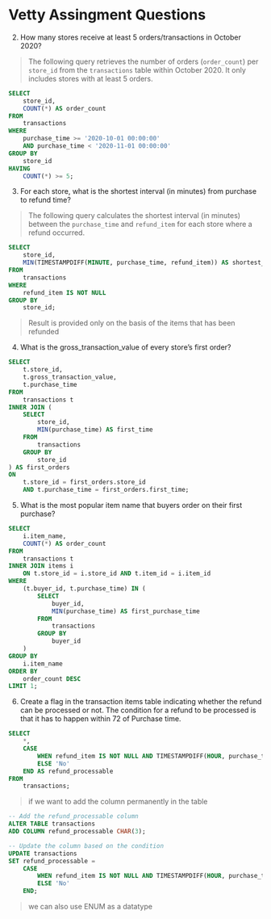 # Vetty Assingment Questions

2. How many stores receive at least 5 orders/transactions in October 2020?
 

> The following query retrieves the number of orders (`order_count`) per `store_id` from the `transactions` table within October 2020. It only includes stores with at least 5 orders.

```sql
SELECT
    store_id,
    COUNT(*) AS order_count
FROM
    transactions
WHERE
    purchase_time >= '2020-10-01 00:00:00'
    AND purchase_time < '2020-11-01 00:00:00'
GROUP BY
    store_id
HAVING
    COUNT(*) >= 5;
```

3. For each store, what is the shortest interval (in minutes) from purchase to refund time?

> The following query calculates the shortest interval (in minutes) between the `purchase_time` and `refund_item` for each store where a refund occurred.

```sql
SELECT
    store_id,
    MIN(TIMESTAMPDIFF(MINUTE, purchase_time, refund_item)) AS shortest_interval_in_min
FROM
    transactions
WHERE
    refund_item IS NOT NULL
GROUP BY
    store_id;
```
> Result is provided only on the basis of the items that has been refunded

4. What is the gross_transaction_value of every store’s first order?

```sql
SELECT
    t.store_id,
    t.gross_transaction_value,
    t.purchase_time
FROM
    transactions t
INNER JOIN (
    SELECT
        store_id,
        MIN(purchase_time) AS first_time
    FROM
        transactions
    GROUP BY
        store_id
) AS first_orders 
ON
    t.store_id = first_orders.store_id
    AND t.purchase_time = first_orders.first_time;

```
5. What is the most popular item name that buyers order on their first purchase?
```sql
SELECT
    i.item_name,
    COUNT(*) AS order_count
FROM
    transactions t
INNER JOIN items i
    ON t.store_id = i.store_id AND t.item_id = i.item_id
WHERE
    (t.buyer_id, t.purchase_time) IN (
        SELECT
            buyer_id,
            MIN(purchase_time) AS first_purchase_time
        FROM
            transactions
        GROUP BY
            buyer_id
    )
GROUP BY
    i.item_name
ORDER BY
    order_count DESC
LIMIT 1;
```

6. Create a flag in the transaction items table indicating whether the refund can be processed or
not. The condition for a refund to be processed is that it has to happen within 72 of Purchase
time.

```sql
SELECT
    *,
    CASE
        WHEN refund_item IS NOT NULL AND TIMESTAMPDIFF(HOUR, purchase_time, refund_item) <= 72 THEN 'Yes'
        ELSE 'No'
    END AS refund_processable
FROM
    transactions;
```
> if we want to add the column permanently in the table

```sql
-- Add the refund_processable column
ALTER TABLE transactions
ADD COLUMN refund_processable CHAR(3);

-- Update the column based on the condition
UPDATE transactions
SET refund_processable = 
    CASE
        WHEN refund_item IS NOT NULL AND TIMESTAMPDIFF(HOUR, purchase_time, refund_item) <= 72 THEN 'Yes'
        ELSE 'No'
    END;
```
> we can also use ENUM as a datatype

